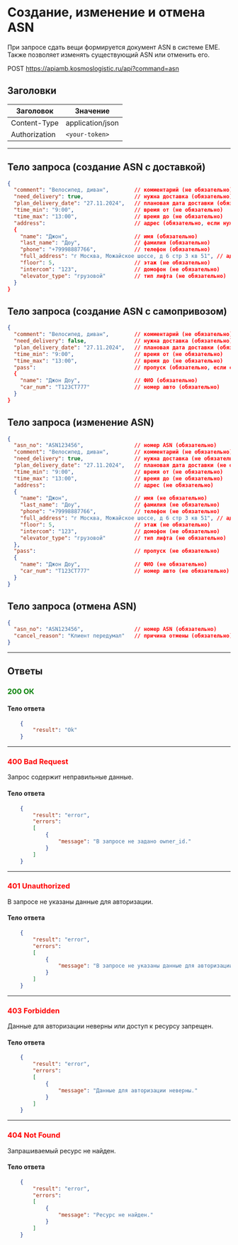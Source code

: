 # Создание, изменение и отмена ASN

При запросе сдать вещи формируется документ ASN в системе ЕМЕ. Также позволяет изменять существующий ASN или отменить его.

POST https://apiamb.kosmoslogistic.ru/api?command=asn

## Заголовки

| Заголовок           | Значение                       |
|---------------------|--------------------------------|
| Content-Type        | application/json              |
| Authorization       | `<your-token>`         |

---

## Тело запроса (создание ASN с доставкой)

```json
{
  "comment": "Велосипед, диван",        // комментарий (не обязательно)
  "need_delivery": true,                // нужна доставка (обязательно)
  "plan_delivery_date": "27.11.2024",   // плановая дата доставки (обязательно)
  "time_min": "9:00",                   // время от (не обязательно)
  "time_max": "13:00",                  // время до (не обязательно)
  "address":                            // адрес (обязательно, если нужна доставка)
  {
    "name": "Джон",                     // имя (обязательно)
    "last_name": "Доу",                 // фамилия (обязательно)
    "phone": "+79998887766",            // телефон (обязательно)
    "full_address": "г Москва, Можайское шоссе, д 6 стр 3 кв 51", // адрес (обязательно)
    "floor": 5,                         // этаж (не обязательно)
    "intercom": "123",                  // домофон (не обязательно)
    "elevator_type": "грузовой"         // тип лифта (не обязательно)
  }
}
```

## Тело запроса (создание ASN с самопривозом)

```json
{
  "comment": "Велосипед, диван",        // комментарий (не обязательно)
  "need_delivery": false,               // нужна доставка (обязательно)
  "plan_delivery_date": "27.11.2024",   // плановая дата доставки (обязательно)
  "time_min": "9:00",                   // время от (не обязательно)
  "time_max": "13:00",                  // время до (не обязательно)
  "pass":                               // пропуск (обязательно, если самопривоз)
  {
    "name": "Джон Доу",                 // ФИО (обязательно)
    "car_num": "T123СТ777"              // номер авто (обязательно)
  }
}
```

## Тело запроса (изменение ASN)

```json
{
  "asn_no": "ASN123456",                // номер ASN (обязательно)
  "comment": "Велосипед, диван",        // комментарий (не обязательно)
  "need_delivery": true,                // нужна доставка (не обязательно)
  "plan_delivery_date": "27.11.2024",   // плановая дата доставки (не обязательно)
  "time_min": "9:00",                   // время от (не обязательно)
  "time_max": "13:00",                  // время до (не обязательно)
  "address":                            // адрес (не обязательно)
  {
    "name": "Джон",                     // имя (не обязательно)
    "last_name": "Доу",                 // фамилия (не обязательно)
    "phone": "+79998887766",            // телефон (не обязательно)
    "full_address": "г Москва, Можайское шоссе, д 6 стр 3 кв 51", // адрес (не обязательно)
    "floor": 5,                         // этаж (не обязательно)
    "intercom": "123",                  // домофон (не обязательно)
    "elevator_type": "грузовой"         // тип лифта (не обязательно)
  },
  "pass":                               // пропуск (не обязательно)
  {
    "name": "Джон Доу",                 // ФИО (не обязательно)
    "car_num": "T123СТ777"              // номер авто (не обязательно)
  }
}
```

## Тело запроса (отмена ASN)

```json
{
  "asn_no": "ASN123456",                // номер ASN (обязательно)
  "cancel_reason": "Клиент передумал"   // причина отмены (обязательно)
}
```

---

## Ответы

### <span style="color: green;">200 ОК</span>

#### Тело ответа

```json
    {
        "result": "Ok"
    }
```
---
### <span style="color: red;">400 Bad Request</span>
Запрос содержит неправильные данные.
#### Тело ответа

```json
    {
        "result": "error",
        "errors":
        [
            {
                "message": "В запросе не задано owner_id."
            }
        ]
    }
```
---
### <span style="color: red;">401 Unauthorized</span>
В запросе не указаны данные для авторизации.
#### Тело ответа

```json
    {
        "result": "error",
        "errors":
        [
            {
                "message": "В запросе не указаны данные для авторизации."
            }
        ]
    }
```
---
### <span style="color: red;">403 Forbidden</span>
Данные для авторизации неверны или доступ к ресурсу запрещен.
#### Тело ответа

```json
    {
        "result": "error",
        "errors":
        [
            {
                "message": "Данные для авторизации неверны."
            }
        ]
    }
```
---
### <span style="color: red;">404 Not Found</span>
Запрашиваемый ресурс не найден.
#### Тело ответа

```json
    {
        "result": "error",
        "errors":
        [
            {
                "message": "Ресурс не найден."
            }
        ]
    }
```



